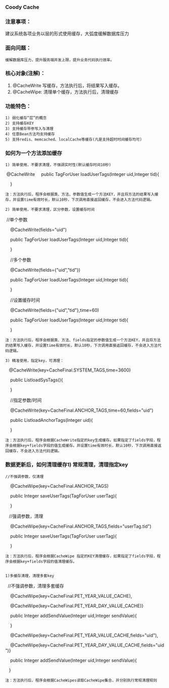 
### Coody Cache

### 注意事项：
建议系统各项业务以层的形式使用缓存，大弧度缓解数据库压力

### 面向问题：
    缓解数据库压力，提升服务端并发上限，提升业务代码执行效率。

### 核心对象(注解)：
1) @CacheWrite
    写缓存，方法执行后，将结果写入缓存。
2) @CacheWipe:
    清理单个缓存，方法执行后，清理缓存
### 功能特色：
    1) 弱化缓存“层”的概念
    2) 支持缓存KEY
    3) 支持缓存带参写入与清理
    4) 任意Bean方法均支持缓存
    5) 支持redis、memcached、localCache等缓存(凡是支持超时时间缓存均可)
### 如何为一个方法添加缓存

    1) 简单使用，不要求清理，不强调实时性(默认缓存时间10秒)

    @CacheWrite
    public TagForUser loadUserTags(Integer uid,Integer tid){
    
    }

    注：方法执行后，程序会根据类、方法、参数值生成一个方法KEY，并且将方法的结果写入缓存，并设置time有效时长，默认10秒，下次调用直接返回缓存，不会进入方法代码逻辑。

    2) 简单使用，不要求清理，区分参数，设置缓存时间

    //单个参数

    @CacheWrite(fields="uid")

    public TagForUser loadUserTags(Integer uid,Integer tid){ 
    
    }

    //多个参数

    @CacheWrite(fields={"uid","tid"})

    public TagForUser loadUserTags(Integer uid,Integer tid){
    
    }

    //设置缓存时间

    @CacheWrite(fields={"uid","tid"},time=60)

    public TagForUser loadUserTags(Integer uid,Integer tid){
    
    }

    注：方法执行后，程序会根据类、方法、fields指定的参数值生成一个方法KEY，并且将方法的结果写入缓存，并设置time有效时长，默认10秒，下次调用直接返回缓存，不会进入方法代码逻辑。

    3) 精准使用，指定key，可清理：

    @CacheWrite(key=CacheFinal.SYSTEM_TAGS,time=3600)

    public ListloadSysTags(){
    
    }

    //指定参数/时间

    @CacheWrite(key=CacheFinal.ANCHOR_TAGS,time=60,fields="uid")

    public ListloadAnchorTags(Integer uid){
    
    }

    注：方法执行后，程序会根据CacheWrite指定的key生成缓存。如果指定了fields字段，程序会根据key+fields字段的值生成缓存。并设置time有效时长，默认10秒，下次调用直接返回缓存，不会进入方法代码逻辑。


### 数据更新后，如何清理缓存1) 常规清理，清理指定key

    //不强调参数，仅清理

    @CacheWipe(key=CacheFinal.ANCHOR_TAGS)

    public Integer saveUserTags(TagForUser userTag){
    
    }

   //强调参数，清理

    @CacheWipe(key=CacheFinal.ANCHOR_TAGS,fields="userTag.tid")

    public Integer saveUserTags(TagForUser userTag){
    
    }

    注：方法执行后，程序会根据CacheWipe 指定的KEY清理缓存，如果指定了fields字段，程序会根据key+fields字段的值清理缓存。


    1)多缓存清理，清理多套key

    //不强调参数，清理多套缓存

    @CacheWipe(key=CacheFinal.PET_YEAR_VALUE_CACHE),

    @CacheWipe(key=CacheFinal.PET_YEAR_DAY_VALUE_CACHE)}

    public Integer addSendValue(Integer uid,Integer sendValue){
    
    }    

    @CacheWipe(key=CacheFinal.PET_YEAR_VALUE_CACHE,fields="uid"),

    @CacheWipe(key=CacheFinal.PET_YEAR_DAY_VALUE_CACHE,fields="uid")}

    public Integer addSendValue(Integer uid,Integer sendValue){
    
    }

    注：方法执行后，程序会根据CacheWipes读取CacheWipe集合，并分别执行常规清理规则